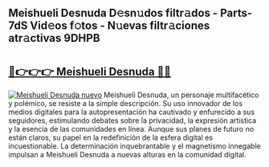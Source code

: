 ## Meishueli Desnuda D𝚎sn𝚞dos filtr𝚊dos - Parts-7dS Vid𝚎os f𝚘tos - N𝚞evas filtr𝚊ciones atr𝚊ctivas 9DHPB

# <h2><a href="http://mbbyli.tromn.icu/?c=Meishueli+Desnuda">🔗👉👉👉 Meishueli Desnuda 🔗🔗</a></h2>

[![Meishueli Desnuda nuevo](https://i.imgur.com/pEAQMta.gif)](http://mbbyli.tromn.icu/?c=Meishueli+Desnuda)
Meishueli Desnuda, un personaje multifacético y polémico, se resiste a la simple descripción. Su uso innovador de los medios digitales para la autopresentación ha cautivado y enfurecido a sus seguidores, estimulando debates sobre la privacidad, la expresión artística y la esencia de las comunidades en línea. Aunque sus planes de futuro no están claros, su papel en la redefinición de la esfera digital es incuestionable. La determinación inquebrantable y el magnetismo innegable impulsan a Meishueli Desnuda a nuevas alturas en la comunidad digital.

